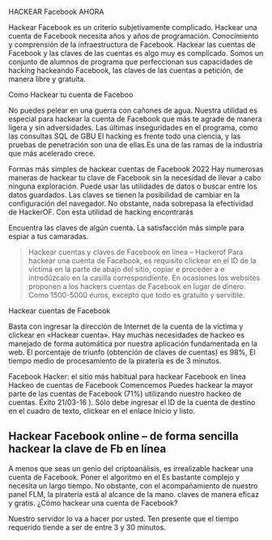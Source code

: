  HACKEAR Facebook AHORA
 
 Hackear Facebook es un criterio subjetivamente complicado. Hackear una cuenta de Facebook necesita años y años de programación.
 Conocimiento y comprensión de la infraestructura de Facebook. Hackear las cuentas de Facebook y las claves de las cuentas es algo muy es complicado. Somos un conjunto de alumnos de programa que perfeccionan sus capacidades de hacking hackeando Facebook, las claves de las cuentas a petición, de manera libre y gratuita.
 
 Como Hackear tu cuenta de Faceboo
 
 No puedes pelear en una guerra con cañones de agua. Nuestra utilidad es especial para hackear la cuenta de Facebook que más te agrade de manera ligera y sin adversidades. Las últimas inseguridades en el programa, como las consultas SQL de GBU El hacking es frente todo una ciencia, y las pruebas de penetración son una de ellas.Es una de las ramas de la industria que más acelerado crece.
 
 Formas más simples de hackear cuentas de Facebook 2022
 Hay numerosas maneras de hackear tu clave de Facebook sin la necesidad de llevar a cabo ninguna exploración. Puede usar las utilidades de datos o buscar entre los datos guardados. 
 Las claves se tienen la posibilidad de cambiar en la configuración del navegador. No obstante, nada sobrepasa la efectividad de HackerOF. Con esta utilidad de hacking encontrarás</p><p>Encuentra las claves de algún cuenta. La satisfacción más simple para espiar a tus camaradas.
>Hackear cuentas y claves de Facebook en línea – Hackerof
  Para hackear una cuenta de Facebook, es requisito clickear en el ID de la víctima en la parte de abajo del sitio, copiar e proceder a e introdúzcalo en la casilla correspondiente. En ocasiones los websites proponen a los hackers cuentas de Facebook en lugar de dinero. Como 1500-5000 euros, excepto que todo es gratuito y servible.
  
  Hackear cuentas de Facebook
  
 <p>Basta con ingresar la dirección de Internet de la cuenta de la víctima y clickear en «Hackear cuenta». Hay muchas necesidades de hackeo es manejado de forma automática por nuestra aplicación fundamentada en la web. El porcentaje de triunfo (obtención de claves de cuentas) es 98%, El tiempo medio de procesamiento de la piratería es de 3 minutos.</p><p>Facebook Hacker: el sitio más habitual para hackear Facebook en línea
 Hackeo de cuentas de Facebook Comencemos Puedes hackear la mayor parte de las cuentas de Facebook (71%) utilizando nuestro hackeo de cuentas. Éxito 21/03-16 ). Sólo debe ingresar el ID de la cuenta de destino en el cuadro de texto, clickear en el enlace Inicio y listo.</p>
 
 <h2>Hackear Facebook online – de forma sencilla hackear la clave de Fb en línea</h2><p>A menos que seas un genio del criptoanálisis, es  irrealizable hackear una cuenta de Facebook. Poner el algoritmo en el Es bastante complejo y necesita un largo tiempo. No obstante, con el acompañamiento de nuestro panel FLM, la piratería está al alcance de la mano. claves de manera eficaz y gratis. ¿Cómo hackear una cuenta de Facebook?</p><p>Nuestro servidor lo va a hacer por usted. Ten presente que el tiempo requerido tiende a ser de entre 3 y 30 minutos.
